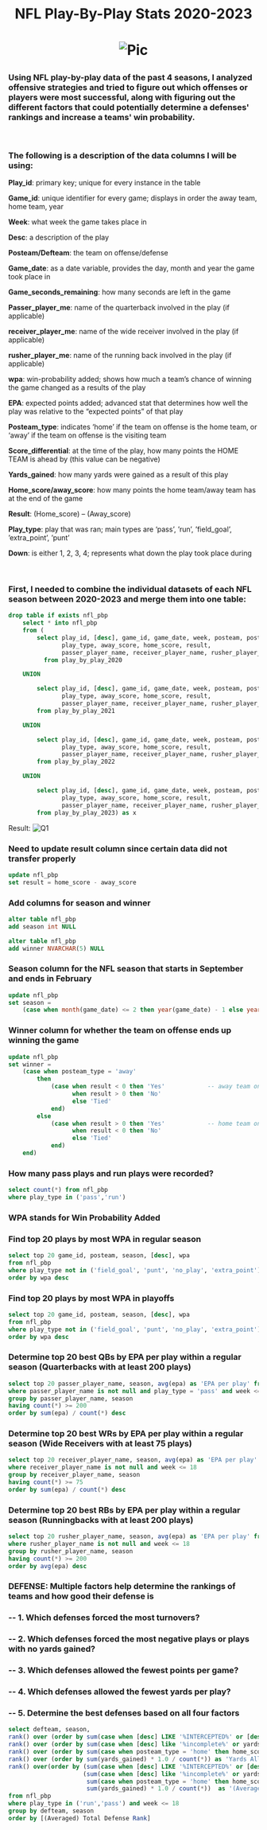 # <p align="center">NFL Play-By-Play Stats 2020-2023</p>
# <p align="center">![Pic](Images/justin_herbert.jpg)</p>

### Using NFL play-by-play data of the past 4 seasons, I analyzed offensive strategies and tried to figure out which offenses or players were most successful, along with figuring out the different factors that could potentially determine a defenses' rankings and increase a teams' win probability.

<br>

### The following is a description of the data columns I will be using:
**Play_id**: primary key; unique for every instance in the table

**Game_id**: unique identifier for every game; displays in order the away team, home team, year

**Week**: what week the game takes place in

**Desc**: a description of the play

**Posteam/Defteam**: the team on offense/defense

**Game_date**: as a date variable, provides the day, month and year the game took place in

**Game_seconds_remaining**: how many seconds are left in the game

**Passer_player_me**: name of the quarterback involved in the play (if applicable)

**receiver_player_me**: name of the wide receiver involved in the play (if applicable)

**rusher_player_me**: name of the running back involved in the play (if applicable)

**wpa**: win-probability added; shows how much a team’s chance of winning the game changed as a results of the play

**EPA**: expected points added; advanced stat that determines how well the play was relative to the “expected points” of that play

**Posteam_type**: indicates ‘home’ if the team on offense is the home team, or ‘away’ if the team on offense is the visiting team

**Score_differential**: at the time of the play, how many points the HOME TEAM is ahead by (this value can be negative)

**Yards_gained**: how many yards were gained as a result of this play

**Home_score/away_score**: how many points the home team/away team has at the end of the game

**Result**: (Home_score) – (Away_score)

**Play_type**: play that was ran; main types are ‘pass’, ’run’, ’field_goal’, ’extra_point’, ’punt’

**Down**: is either 1, 2, 3, 4; represents what down the play took place during

<br>

### First, I needed to combine the individual datasets of each NFL season between 2020-2023 and merge them into one table:
```sql
drop table if exists nfl_pbp
    select * into nfl_pbp
    from (
        select play_id, [desc], game_id, game_date, week, posteam, posteam_type, defteam, game_seconds_remaining, yards_gained,
               play_type, away_score, home_score, result, 
               passer_player_name, receiver_player_name, rusher_player_name, score_differential, wpa, epa, down
          from play_by_play_2020

    UNION

        select play_id, [desc], game_id, game_date, week, posteam, posteam_type, defteam, game_seconds_remaining, yards_gained,
               play_type, away_score, home_score, result, 
               passer_player_name, receiver_player_name, rusher_player_name, score_differential, wpa, epa, down 
        from play_by_play_2021

    UNION

        select play_id, [desc], game_id, game_date, week, posteam, posteam_type, defteam, game_seconds_remaining, yards_gained,
               play_type, away_score, home_score, result, 
               passer_player_name, receiver_player_name, rusher_player_name, score_differential, wpa, epa, down
        from play_by_play_2022

    UNION

        select play_id, [desc], game_id, game_date, week, posteam, posteam_type, defteam, game_seconds_remaining, yards_gained,
               play_type, away_score, home_score, result, 
               passer_player_name, receiver_player_name, rusher_player_name, score_differential, wpa, epa, down
        from play_by_play_2023) as x
```
Result:
![Q1](Images/NFL_Union_Table.png)

### Need to update result column since certain data did not transfer properly
```sql
update nfl_pbp
set result = home_score - away_score
```

### Add columns for season and winner
```sql
alter table nfl_pbp
add season int NULL

alter table nfl_pbp
add winner NVARCHAR(5) NULL
```

### Season column for the NFL season that starts in September and ends in February
```sql
update nfl_pbp
set season = 
    (case when month(game_date) <= 2 then year(game_date) - 1 else year(game_date) end)
```

### Winner column for whether the team on offense ends up winning the game
```sql
update nfl_pbp
set winner = 
    (case when posteam_type = 'away' 
        then 
            (case when result < 0 then 'Yes'			-- away team on offense won
                  when result > 0 then 'No' 
				  else 'Tied' 
            end) 
        else 
            (case when result > 0 then 'Yes'			-- home team on offense won
                  when result < 0 then 'No' 
				  else 'Tied' 
            end) 
    end)
```

### How many pass plays and run plays were recorded?
```sql
select count(*) from nfl_pbp
where play_type in ('pass','run')
```

### WPA stands for Win Probability Added
### Find top 20 plays by most WPA in regular season
```sql
select top 20 game_id, posteam, season, [desc], wpa
from nfl_pbp
where play_type not in ('field_goal', 'punt', 'no_play', 'extra_point') and week <= 18
order by wpa desc
```

### Find top 20 plays by most WPA in playoffs
```sql
select top 20 game_id, posteam, season, [desc], wpa
from nfl_pbp
where play_type not in ('field_goal', 'punt', 'no_play', 'extra_point') and week > 18
order by wpa desc
```

### Determine top 20 best QBs by EPA per play within a regular season (Quarterbacks with at least 200 plays)
```sql
select top 20 passer_player_name, season, avg(epa) as 'EPA per play' from nfl_pbp
where passer_player_name is not null and play_type = 'pass' and week <= 18 
group by passer_player_name, season
having count(*) >= 200
order by sum(epa) / count(*) desc
```

### Determine top 20 best WRs by EPA per play within a regular season (Wide Receivers with at least 75 plays)
```sql
select top 20 receiver_player_name, season, avg(epa) as 'EPA per play' from nfl_pbp
where receiver_player_name is not null and week <= 18
group by receiver_player_name, season
having count(*) >= 75
order by sum(epa) / count(*) desc
```

### Determine top 20 best RBs by EPA per play within a regular season (Runningbacks with at least 200 plays)
```sql
select top 20 rusher_player_name, season, avg(epa) as 'EPA per play' from nfl_pbp
where rusher_player_name is not null and week <= 18
group by rusher_player_name, season
having count(*) >= 200
order by avg(epa) desc
```

### DEFENSE: Multiple factors help determine the rankings of teams and how good their defense is
### -- 1. Which defenses forced the most turnovers?
### -- 2. Which defenses forced the most negative plays or plays with no yards gained?
### -- 3. Which defenses allowed the fewest points per game?
### -- 4. Which defenses allowed the fewest yards per play?
### -- 5. Determine the best defenses based on all four factors
```sql
select defteam, season, 
rank() over (order by sum(case when [desc] LIKE '%INTERCEPTED%' or [desc] LIKE '%FUMBLE%' then 1.0 else 0.0 end) / count(*) desc) as 'Turnover Rank',
rank() over (order by sum(case when [desc] like '%incomplete%' or yards_gained <= 0 and defteam is not null and play_type in ('pass','run')  then 1.0 else 0.0 end) / count(*) desc) as 'Dead Play Rank',
rank() over (order by sum(case when posteam_type = 'home' then home_score else away_score end)*1.0 / count(*)) as 'Scoring Rank',
rank() over (order by sum(yards_gained) * 1.0 / count(*)) as 'Yards Allowed Rank',
rank() over(order by (sum(case when [desc] LIKE '%INTERCEPTED%' or [desc] LIKE '%FUMBLE%' then 1.0 else 0.0 end) / count(*) ) +
                     (sum(case when [desc] like '%incomplete%' or yards_gained <= 0 and defteam is not null and play_type in ('pass','run')  then 1.0 else 0.0 end) / count(*) ) +
                      sum(case when posteam_type = 'home' then home_score else away_score end)*1.0 / count(*) +
                      sum(yards_gained) * 1.0 / count(*))  as '(Averaged) Total Defense Rank'
from nfl_pbp
where play_type in ('run','pass') and week <= 18
group by defteam, season
order by [(Averaged) Total Defense Rank] 
```
